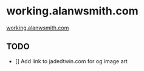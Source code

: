 # working.alanwsmith.com

[working.alanwsmith.com](https://working.ssg.alanwsmith.com/)

## TODO

- [] Add link to jadedtwin.com for og image art


